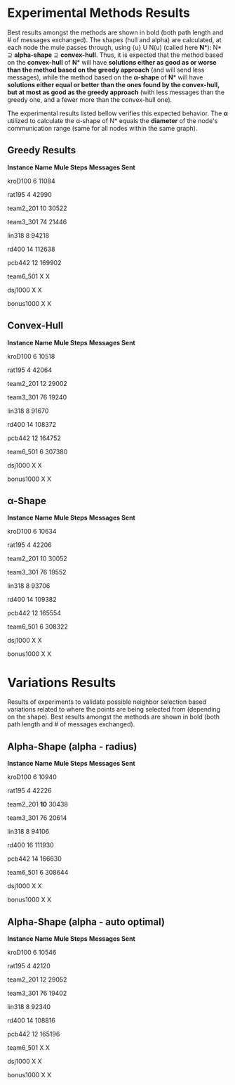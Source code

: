 # Experimental Methods Results
Best results amongst the methods are shown in bold (both path length and # of messages exchanged). The shapes (hull and alpha) are calculated, at each node the mule passes through, using {u} U N(u) (called here **N***): N* <span>&#x2287;</span> **alpha-shape**  <span>&#x2287;</span> **convex-hull**. Thus, it is expected that the method based on the **convex-hull** of **N*** will have **solutions either as good as or worse than the method based on the greedy approach** (and will send less messages), while the method based on the  **<span>&#x3B1;</span>-shape** of **N*** will have **solutions either equal or better than the ones found by the convex-hull, but at most as good as the greedy approach** (with less messages than the greedy one, and a fewer more than the convex-hull one). 

The experimental results listed bellow verifies this expected behavior. The **<span>&#x3B1;</span>** utilized to calculate the <span>&#x3B1;</span>-shape of N* equals the **diameter** of the node's communication range (same for all nodes within the same graph).

## Greedy Results

**Instance Name**  **Mule Steps**  **Messages Sent**

kroD100  			 6        		   11084

rat195 		   	 4       		    42990

team2_201    	10      		   30522

team3_301    	74      		   21446

lin318            	  8      		    94218

rd400             	14     		    112638

pcb442          	12     		    169902

team6_501          X     		    X

dsj1000				X     		    X

bonus1000  		X     		    X

## Convex-Hull

**Instance Name**  **Mule Steps**  **Messages Sent**

kroD100  			 6       		   10518

rat195 		   	  4       		    42064

team2_201    	 12      		   29002

team3_301    	 76      		   19240

lin318            	   8      		    91670

rd400             	 14     		   108372

pcb442          	 12     		   164752

team6_501         6     		    307380

dsj1000			  X     		    X

bonus1000  	  X     		    X

## <span>&#x3B1;</span>-Shape

**Instance Name**  **Mule Steps**  **Messages Sent**

kroD100  			 6        		   10634

rat195 		   	  4       		     42206

team2_201    	 10      		     30052

team3_301    	 76      		    19552

lin318            	   8      		     93706

rd400             	 14     		     109382

pcb442          	 12     		     165554

team6_501          6     		      308322

dsj1000				X     		    X

bonus1000  		X     		    X

# Variations Results

Results of experiments to validate possible neighbor selection based variations related to where the points are being selected from (depending on the shape). Best results amongst the methods are shown in bold (both path length and # of messages exchanged).

## Alpha-Shape (alpha - radius)

**Instance Name**  **Mule Steps**  **Messages Sent**

kroD100  			 6        		   10940

rat195 		   	  4       		     42226

team2_201    	 **10**      		     30438

team3_301    	 76      		    20614

lin318            	   8      		     94106

rd400             	 16     		     111930

pcb442          	 14     		     166630

team6_501          6     		      308644

dsj1000				X     		    X

bonus1000  		X     		    X

## Alpha-Shape (alpha - auto optimal)

**Instance Name**  **Mule Steps**  **Messages Sent**

kroD100  			 6        		   10546

rat195 		   	  4       		     42120

team2_201    	 12      		     29052

team3_301    	 76      		    19402

lin318            	   8      		     92340

rd400             	 14     		     108816

pcb442          	 12     		     165196

team6_501          X     		    X

dsj1000				X     		    X

bonus1000  		X     		    X

